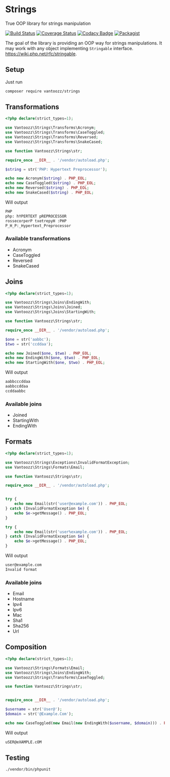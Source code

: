 # Strings
True OOP library for strings manipulation

[![Build Status](https://travis-ci.org/vantoozz/strings.svg?branch=master)](https://travis-ci.org/vantoozz/strings)
[![Coverage Status](https://coveralls.io/repos/github/vantoozz/strings/badge.svg?branch=master)](https://coveralls.io/github/vantoozz/strings?branch=master)
[![Codacy Badge](https://api.codacy.com/project/badge/Grade/724532697bb642b293e4f8a3b462a8ee)](https://app.codacy.com/manual/vantoozz/strings?utm_source=github.com&utm_medium=referral&utm_content=vantoozz/strings&utm_campaign=Badge_Grade_Settings)
[![Packagist](https://img.shields.io/packagist/v/vantoozz/strings.svg)](https://packagist.org/packages/vantoozz/strings)



The goal of the library is providing an OOP way for strings manipulations. 
It may work  with any object implementing `Stringable` interface. https://wiki.php.net/rfc/stringable.

## Setup
Just run
```bash
composer require vantoozz/strings
```

## Transformations
```php
<?php declare(strict_types=1);

use Vantoozz\Strings\Transforms\Acronym;
use Vantoozz\Strings\Transforms\CaseToggled;
use Vantoozz\Strings\Transforms\Reversed;
use Vantoozz\Strings\Transforms\SnakeCased;

use function Vantoozz\Strings\str;

require_once __DIR__ . '/vendor/autoload.php';

$string = str('PHP: Hypertext Preprocessor');

echo new Acronym($string) . PHP_EOL;
echo new CaseToggled($string) . PHP_EOL;
echo new Reversed($string) . PHP_EOL;
echo new SnakeCased($string) . PHP_EOL;

```
Will output
```bash
PHP
php: hYPERTEXT pREPROCESSOR
rossecorperP txetrepyH :PHP
P_H_P:_Hypertext_Preprocessor
```
### Available transformations
* Acronym
* CaseToggled
* Reversed
* SnakeCased

## Joins
```php
<?php declare(strict_types=1);

use Vantoozz\Strings\Joins\EndingWith;
use Vantoozz\Strings\Joins\Joined;
use Vantoozz\Strings\Joins\StartingWith;

use function Vantoozz\Strings\str;

require_once __DIR__ . '/vendor/autoload.php';

$one = str('aabbc');
$two = str('ccddaa');

echo new Joined($one, $two) . PHP_EOL;
echo new EndingWith($one, $two) . PHP_EOL;
echo new StartingWith($one, $two) . PHP_EOL;
```
Will output
```bash
aabbcccddaa
aabbccddaa
ccddaabbc
```

### Available joins
* Joined
* StartingWith
* EndingWith

## Formats
```php
<?php declare(strict_types=1);

use Vantoozz\Strings\Exceptions\InvalidFormatException;
use Vantoozz\Strings\Formats\Email;

use function Vantoozz\Strings\str;

require_once __DIR__ . '/vendor/autoload.php';


try {
    echo new Email(str('user@example.com')) . PHP_EOL;
} catch (InvalidFormatException $e) {
    echo $e->getMessage() . PHP_EOL;
}

try {
    echo new Email(str('user%example.com')) . PHP_EOL;
} catch (InvalidFormatException $e) {
    echo $e->getMessage() . PHP_EOL;
}
```
Will output
```bash
user@example.com
Invalid format
```
### Available joins
* Email
* Hostname
* Ipv4
* Ipv6
* Mac
* Sha1
* Sha256
* Url

## Composition
```php
<?php declare(strict_types=1);

use Vantoozz\Strings\Formats\Email;
use Vantoozz\Strings\Joins\EndingWith;
use Vantoozz\Strings\Transforms\CaseToggled;

use function Vantoozz\Strings\str;


require_once __DIR__ . '/vendor/autoload.php';

$username = str('User@');
$domain = str('@Example.Com');

echo new CaseToggled(new Email(new EndingWith($username, $domain))) . PHP_EOL;

```
Will output
```bash
uSER@eXAMPLE.cOM
```


## Testing
```bash
./vendor/bin/phpunit
```
